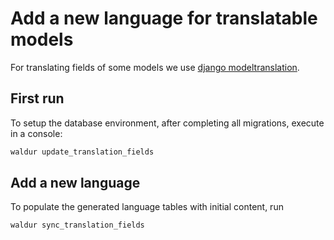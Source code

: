 # Add a new language for translatable models

For translating fields of some models we use
[django modeltranslation](<https://django-modeltranslation.readthedocs.io/en/latest/>).

## First run

To setup the database environment, after completing all migrations, execute in a console:

```bash
waldur update_translation_fields
```

## Add a new language

To populate the generated language tables with initial content, run

```bash
waldur sync_translation_fields
```
